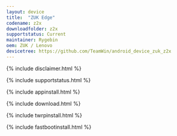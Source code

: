 ```yaml
---
layout: device
title:  "ZUK Edge"
codename: z2x
downloadfolder: z2x
supportstatus: Current
maintainer: Rygebin
oem: ZUK / Lenovo
devicetree: https://github.com/TeamWin/android_device_zuk_z2x
---
```


{% include disclaimer.html %}

{% include supportstatus.html %}

{% include appinstall.html %}

{% include download.html %}

{% include twrpinstall.html %}

{% include fastbootinstall.html %}
